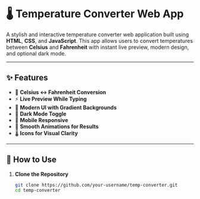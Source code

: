 # 🌡️ Temperature Converter Web App

A stylish and interactive temperature converter web application built using **HTML**, **CSS**, and **JavaScript**. This app allows users to convert temperatures between **Celsius** and **Fahrenheit** with instant live preview, modern design, and optional dark mode.

---

## ✨ Features

- 🔄 **Celsius ↔ Fahrenheit Conversion**
- ⚡ **Live Preview While Typing**
- 🎨 **Modern UI with Gradient Backgrounds**
- 🌙 **Dark Mode Toggle**
- 📱 **Mobile Responsive**
- 🎯 **Smooth Animations for Results**
- 🌡️ **Icons for Visual Clarity**

---


## 🚀 How to Use

1. **Clone the Repository**  
   ```bash
   git clone https://github.com/your-username/temp-converter.git
   cd temp-converter
